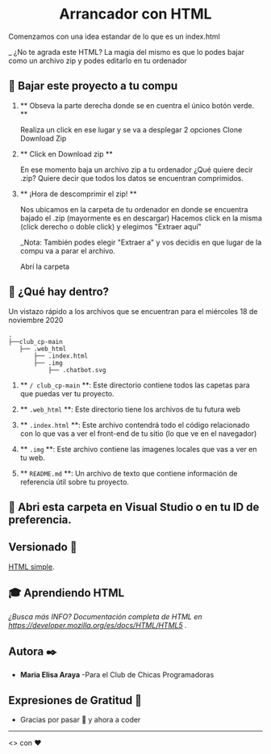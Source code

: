 <h1 align = "center">
  Arrancador con HTML
</h1>

Comenzamos con una idea estandar de lo que es un index.html

_ ¿No te agrada este HTML? La magia del mismo es que lo podes bajar como un archivo zip y podes editarlo en tu ordenador 

## 🚀 Bajar este proyecto a tu compu

1. ** Obseva la parte derecha donde se en cuentra el único botón verde. ** 

    Realiza un click en ese lugar y se va a desplegar 2 opciones
      Clone
      Download Zip

1. ** Click en Download zip **

    En ese momento baja un archivo zip a tu ordenador ¿Qué quiere decir .zip? Quiere decir que todos los datos se encuentran comprimidos.


1. ** ¡Hora de descomprimir el zip! **

    Nos ubicamos en la carpeta de tu ordenador en donde se encuentra bajado el .zip (mayormente es en descargar)  Hacemos click en la misma (click derecho o doble click) y elegimos "Extraer aquí"

    _Nota: También podes elegir "Extraer a" y vos decidis en que lugar de la compu va a parar el archivo.

    Abrí la carpeta 
    
## 🧐 ¿Qué hay dentro?

Un vistazo rápido a los archivos que se encuentran para el miércoles 18 de noviembre 2020

    .
    ├──club_cp-main
       ├── .web_html
           ├── .index.html
           ├── .img
               ├── .chatbot.svg


1. ** `/ club_cp-main` **: Este directorio contiene todos las capetas para que puedas ver tu proyecto.

2. ** `.web_html` **: Este directorio tiene los archivos de tu futura web

3. ** `.index.html` **: Este archivo contendrá todo el código relacionado con lo que vas a ver el front-end de tu sitio (lo que ve en el navegador)

3. ** `.img` **: Este archivo contiene las imagenes locales que vas a ver en tu web.

4. ** `README.md` **: Un archivo de texto que contiene información de referencia útil sobre tu proyecto.

## 💫 Abri esta carpeta en Visual Studio o en tu ID de preferencia.

## Versionado 📌

[HTML simple](https://elishitas.github.io/club_cp/web_html/).

## 🎓 Aprendiendo HTML

_¿Busca más INFO? Documentación completa de HTML en https://developer.mozilla.org/es/docs/HTML/HTML5 ._


## Autora ✒️
* **Maria Elisa Araya** -Para el Club de Chicas Programadoras


## Expresiones de Gratitud 🎁

* Gracias por pasar 📢 y ahora a coder

---
<> con ❤️

